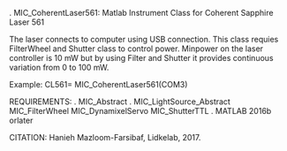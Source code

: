 
.  MIC_CoherentLaser561: Matlab Instrument Class for Coherent Sapphire Laser 561

The laser connects to computer using USB connection.
This class requies FilterWheel and Shutter class to control power.
Minpower on the laser controller is 10 mW but by using Filter and
Shutter it provides continuous variation from 0 to 100 mW.

Example: CL561= MIC_CoherentLaser561(COM3)

REQUIREMENTS:
.  MIC_Abstract
.  MIC_LightSource_Abstract
MIC_FilterWheel
MIC_DynamixelServo
MIC_ShutterTTL
.  MATLAB 2016b orlater

CITATION: Hanieh Mazloom-Farsibaf, Lidkelab, 2017.
